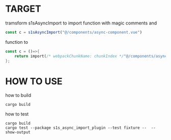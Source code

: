 # TARGET
tramsform s1sAsyncImport to import function with magic comments and
```js
const c = s1sAsyncImport("@/components/async-component.vue")
```
function to 
```rust
const c = ()=>{
    return import(/* webpackChunkName: chunkIndex */"@/components/async-component.vue").then((res)=>res);
};
```

# HOW TO USE
how to build
```shell
cargo build
```
how to test
```shell
cargo build
cargo test --package s1s_async_import_plugin --test fixture --  --show-output 
```

